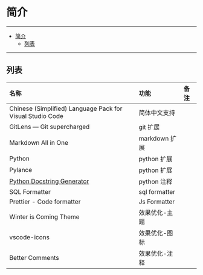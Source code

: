 # 简介

------

- [简介](#简介)
  - [列表](#列表)

------

## 列表

| 名称                                                        | 功能          | 备注 |
| :---------------------------------------------------------- | :------------ | :--- |
| Chinese (Simplified) Language Pack for Visual Studio Code   | 简体中文支持  |      |
| GitLens — Git supercharged                                  | git 扩展      |      |
| Markdown All in One                                         | markdown 扩展 |      |
| Python                                                      | python 扩展   |      |
| Pylance                                                     | python 扩展   |      |
| [Python Docstring Generator](Python-Docstring-Generator.md) | python 注释   |      |
| SQL Formatter                                               | sql formatter |      |
| Prettier - Code formatter                                   | Js Formatter  |      |
| Winter is Coming Theme                                      | 效果优化-主题 |      |
| vscode-icons                                                | 效果优化-图标 |      |
| Better Comments                                             | 效果优化-注释 |      |

